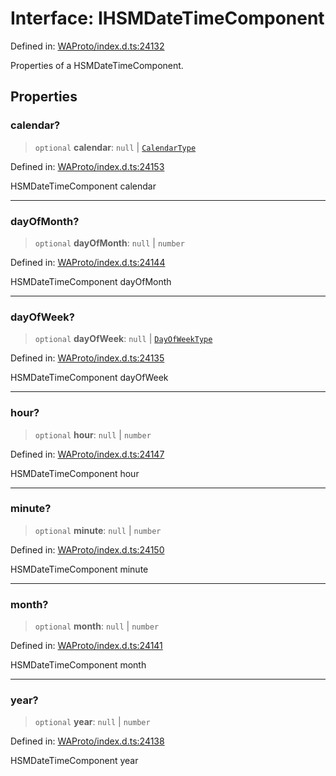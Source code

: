 # Interface: IHSMDateTimeComponent

Defined in: [WAProto/index.d.ts:24132](https://github.com/Fokusdotid/bail/blob/dad8cbc7bd41e0c17126095b0fc017b92c3d85cf/WAProto/index.d.ts#L24132)

Properties of a HSMDateTimeComponent.

## Properties

### calendar?

> `optional` **calendar**: `null` \| [`CalendarType`](../namespaces/HSMDateTimeComponent/enumerations/CalendarType.md)

Defined in: [WAProto/index.d.ts:24153](https://github.com/Fokusdotid/bail/blob/dad8cbc7bd41e0c17126095b0fc017b92c3d85cf/WAProto/index.d.ts#L24153)

HSMDateTimeComponent calendar

***

### dayOfMonth?

> `optional` **dayOfMonth**: `null` \| `number`

Defined in: [WAProto/index.d.ts:24144](https://github.com/Fokusdotid/bail/blob/dad8cbc7bd41e0c17126095b0fc017b92c3d85cf/WAProto/index.d.ts#L24144)

HSMDateTimeComponent dayOfMonth

***

### dayOfWeek?

> `optional` **dayOfWeek**: `null` \| [`DayOfWeekType`](../namespaces/HSMDateTimeComponent/enumerations/DayOfWeekType.md)

Defined in: [WAProto/index.d.ts:24135](https://github.com/Fokusdotid/bail/blob/dad8cbc7bd41e0c17126095b0fc017b92c3d85cf/WAProto/index.d.ts#L24135)

HSMDateTimeComponent dayOfWeek

***

### hour?

> `optional` **hour**: `null` \| `number`

Defined in: [WAProto/index.d.ts:24147](https://github.com/Fokusdotid/bail/blob/dad8cbc7bd41e0c17126095b0fc017b92c3d85cf/WAProto/index.d.ts#L24147)

HSMDateTimeComponent hour

***

### minute?

> `optional` **minute**: `null` \| `number`

Defined in: [WAProto/index.d.ts:24150](https://github.com/Fokusdotid/bail/blob/dad8cbc7bd41e0c17126095b0fc017b92c3d85cf/WAProto/index.d.ts#L24150)

HSMDateTimeComponent minute

***

### month?

> `optional` **month**: `null` \| `number`

Defined in: [WAProto/index.d.ts:24141](https://github.com/Fokusdotid/bail/blob/dad8cbc7bd41e0c17126095b0fc017b92c3d85cf/WAProto/index.d.ts#L24141)

HSMDateTimeComponent month

***

### year?

> `optional` **year**: `null` \| `number`

Defined in: [WAProto/index.d.ts:24138](https://github.com/Fokusdotid/bail/blob/dad8cbc7bd41e0c17126095b0fc017b92c3d85cf/WAProto/index.d.ts#L24138)

HSMDateTimeComponent year
